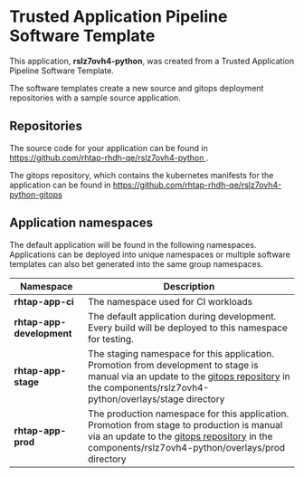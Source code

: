 # Trusted Application Pipeline Software Template

This application, **rslz7ovh4-python**, was created from a Trusted Application Pipeline Software Template.

The software templates create a new source and gitops deployment repositories with a sample source application. 

## Repositories

The source code for your application can be found in [https://github.com/rhtap-rhdh-qe/rslz7ovh4-python ](https://github.com/rhtap-rhdh-qe/rslz7ovh4-python ).
 
The gitops repository, which contains the kubernetes manifests for the application can be found in 
[https://github.com/rhtap-rhdh-qe/rslz7ovh4-python-gitops ](https://github.com/rhtap-rhdh-qe/rslz7ovh4-python-gitops ) 

## Application namespaces 

The default application will be found in the following namespaces. Applications can be deployed into unique namespaces or multiple software templates can also bet generated into the same group namespaces.  

|  Namespace   |  Description   |  
| -------- | -------- |
| **rhtap-app-ci** | The namespace used for CI workloads |
| **rhtap-app-development** | The default application during development. Every build will be deployed to this namespace for testing. |
| **rhtap-app-stage** | The staging namespace for this application. Promotion from development to stage is manual via an update to the [gitops repository](https://github.com/rhtap-rhdh-qe/rslz7ovh4-python-gitops ) in the components/rslz7ovh4-python/overlays/stage directory |
| **rhtap-app-prod** | The production namespace for this application. Promotion from stage to production is manual via an update to the [gitops repository](https://github.com/rhtap-rhdh-qe/rslz7ovh4-python-gitops ) in the components/rslz7ovh4-python/overlays/prod directory |